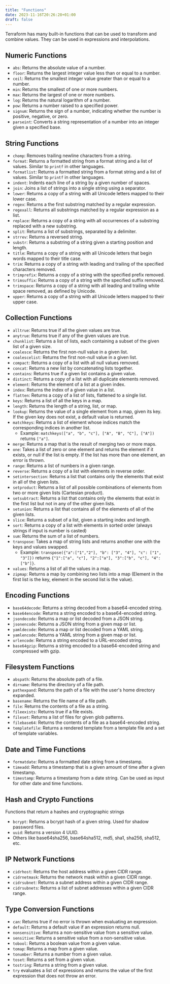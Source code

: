 ```yaml
---
title: "Functions"
date: 2023-11-16T20:26:28+01:00
draft: false
---
```


Terraform has many built-in functions that can be used to transform and combine values. They can be used in expressions and interpolations.

## Numeric Functions

- `abs`: Returns the absolute value of a number.
- `floor`: Returns the largest integer value less than or equal to a number.
- `ceil`: Returns the smallest integer value greater than or equal to a number.
- `min`: Returns the smallest of one or more numbers.
- `max`: Returns the largest of one or more numbers.
- `log`: Returns the natural logarithm of a number.
- `pow`: Returns a number raised to a specified power.
- `signum`: Returns the sign of a number, indicating whether the number is positive, negative, or zero.
- `parseint`: Converts a string representation of a number into an integer given a specified base.

## String Functions

- `chomp`: Removes trailing newline characters from a string.
- `format`: Returns a formatted string from a format string and a list of values. Similar to `printf` in other languages.
- `formatlist`: Returns a formatted string from a format string and a list of values. Similar to `printf` in other languages.
- `indent`: Indents each line of a string by a given number of spaces.
- `join`: Joins a list of strings into a single string using a separator.
- `lower`: Returns a copy of a string with all Unicode letters mapped to their lower case.
- `regex`: Returns a the first substring matched by a regular expression.
- `regexall`: Returns all substrings matched by a regular expression as a list.
- `replace`: Returns a copy of a string with all occurrences of a substring replaced with a new substring.
- `split`: Returns a list of substrings, separated by a delimiter.
- `strrev`: Returns a reversed string.
- `substr`: Returns a substring of a string given a starting position and length.
- `title`: Returns a copy of a string with all Unicode letters that begin words mapped to their title case.
- `trim`: Returns a copy of a string with leading and trailing of the specified characters removed.
- `trimprefix`: Returns a copy of a string with the specified prefix removed. 
- `trimsuffix`: Returns a copy of a string with the specified suffix removed.
- `trimspace`: Returns a copy of a string with all leading and trailing white space removed, as defined by Unicode.
- `upper`: Returns a copy of a string with all Unicode letters mapped to their upper case.

## Collection Functions

- `alltrue`: Returns true if all the given values are true.
- `anytrue`: Returns true if any of the given values are true.
- `chunklist`: Returns a list of lists, each containing a subset of the given list of a given size.
- `coalesce`: Returns the first non-null value in a given list.
- `coalescelist`: Returns the first non-null value in a given list.
- `compact`: Returns a copy of a list with all null values removed.
- `concat`: Returns a new list by concatenating lists together.
- `contains`: Returns true if a given list contains a given value.
- `distinct`: Returns a copy of a list with all duplicate elements removed.
- `element`: Returns the element of a list at a given index.
- `index`: Returns the index of a given value in a list.
- `flatten`: Returns a copy of a list of lists, flattened to a single list.
- `keys`: Returns a list of all the keys in a map.
- `length`: Returns the length of a string, list, or map.
- `lookup`: Returns the value of a single element from a map, given its key. If the given key does not exist, a default value is returned.
- `matchkeys`: Returns a list of element whose indices match the corresponding indices in another list.
  - Example: `matchkeys(["a", "b", "c"], ["A", "B", "C"], ["A"])` returns `["a"]`.
- `merge`: Returns a map that is the result of merging two or more maps.
- `one`: Takes a list of zero or one element and returns the element if it exists, or null if the list is empty. If the list has more than one element, an error is thrown.
- `range`: Returns a list of numbers in a given range.
- `reverse`: Returns a copy of a list with elements in reverse order.
- `setintersection`: Returns a list that contains only the elements that exist in all of the given lists.
- `setproduct`: Returns a list of all possible combinations of elements from two or more given lists (Cartesian product).
- `setsubtract`: Returns a list that contains only the elements that exist in the first list but not in any of the other given lists.
- `setunion`: Returns a list that contains all of the elements of all of the given lists.
- `slice`: Returns a subset of a list, given a starting index and length.
- `sort`: Returns a copy of a list with elements in sorted order (always strings if input is number is casted)
- `sum`: Returns the sum of a list of numbers.
- `transpose`: Takes a map of string lists and returns another one with the keys and values swapped.
  - Example: `transpose({"a":["1","2"], "b": ["3", "4"], "c": ["1", "3"]})` returns `{"1":["a", "c"], "2":["a"], "3":["b", "c"], "4":["b"]}`.
- `values`: Returns a list of all the values in a map.
- `zipmap`: Returns a map by combining two lists into a map (Element in the first list is the key, element in the second list is the value).

## Encoding Functions

- `base64decode`: Returns a string decoded from a base64-encoded string.
- `base64encode`: Returns a string encoded to a base64-encoded string.
- `jsondecode`: Returns a map or list decoded from a JSON string.
- `jsonencode`: Returns a JSON string from a given map or list.
- `yamldecode`: Returns a map or list decoded from a YAML string.
- `yamlencode`: Returns a YAML string from a given map or list.
- `urlencode`: Returns a string encoded to a URL-encoded string.
- `base64gzip`: Returns a string encoded to a base64-encoded string and compressed with gzip.

## Filesystem Functions

- `abspath`: Returns the absolute path of a file.
- `dirname`: Returns the directory of a file path.
- `pathexpand`: Returns the path of a file with the user's home directory expanded.
- `basename`: Returns the file name of a file path.
- `file`: Returns the contents of a file as a string.
- `fileexists`: Returns true if a file exists.
- `fileset`: Returns a list of files for given glob patterns.
- `filebase64`: Returns the contents of a file as a base64-encoded string.
- `templatefile`: Returns a rendered template from a template file and a set of template variables.

## Date and Time Functions

- `formatdate`: Returns a formatted date string from a timestamp.
- `timeadd`: Returns a timestamp that is a given amount of time after a given timestamp.
- `timestamp`: Returns a timestamp from a date string. Can be used as input for other date and time functions.

## Hash and Crypto Functions

Functions that return a hashes and cryptographic strings

- `bcrypt`: Returns a bcrypt hash of a given string. Used for shadow password files.
- `uuid`: Returns a version 4 UUID.
- Others like base64sha256, base64sha512, md5, sha1, sha256, sha512, etc.

## IP Network Functions

- `cidrhost`: Returns the host address within a given CIDR range.
- `cidrnetmask`: Returns the network mask within a given CIDR range.
- `cidrsubnet`: Returns a subnet address within a given CIDR range.
- `cidrsubnets`: Returns a list of subnet addresses within a given CIDR range.


## Type Conversion Functions

- `can`: Returns true if no error is thrown when evaluating an expression.
- `default`: Returns a default value if an expression returns null.
- `nonsensitive`: Returns a non-sensitive value from a sensitive value.
- `sensitive`: Returns a sensitive value from a non-sensitive value.
- `tobool`: Returns a boolean value from a given value.
- `tomap`: Returns a map from a given value.
- `tonumber`: Returns a number from a given value.
- `toset`: Returns a set from a given value.
- `tostring`: Returns a string from a given value.
- `try` evaluates a list of expressions and returns the value of the first expression that does not throw an error.